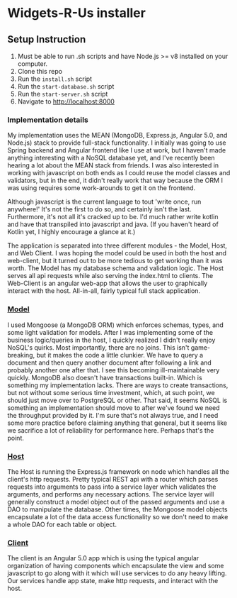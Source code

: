 # Widgets-R-Us installer

## Setup Instruction
1. Must be able to run .sh scripts and have Node.js >= v8 installed on your computer.
2. Clone this repo
3. Run the `install.sh` script
4. Run the `start-database.sh` script
5. Run the `start-server.sh` script
6. Navigate to [http://localhost:8000](http://localhost:8000)

### Implementation details
My implementation uses the MEAN (MongoDB, Express.js, Angular 5.0, and Node.js) stack to provide full-stack functionality.
I initially was going to use Spring backend and Angular frontend like I use at work, but I haven't made anything interesting
with a NoSQL database yet, and I've recently been hearing a lot about the MEAN stack from friends. I was also interested
in working with javascript on both ends as I could reuse the model classes and validators, but in the end, it didn't
really work that way because the ORM I was using requires some work-arounds to get it on the frontend.

Although javascript is the current language to tout 'write once, run anywhere!' It's not the first to do so, and 
certainly isn't the last. Furthermore, it's not all it's cracked up to be. I'd much rather write kotlin and have 
that transpiled into javascript and java. (If you haven't heard of Kotlin yet, I highly encourage a glance at it.)

The application is separated into three different modules - the Model, Host, and Web Client. I was hoping the model
could be used in both the host and web-client, but it turned out to be more tedious to get working than it was worth.
The Model has my database schema and validation logic. The Host serves all api requests while also serving the
index.html to clients. The Web-Client is an angular web-app that allows the user to graphically interact with
the host. All-in-all, fairly typical full stack application.

### [Model](https://github.com/widgets-r-us/model)
I used Mongoose (a MongoDB ORM) which enforces schemas, types, and some light validation for models. After I was
implementing some of the business logic/queries in the host, I quickly realized I didn't really enjoy NoSQL's quirks.
Most importantly, there are no joins. This isn't game-breaking, but it makes the code a little clunkier. We have to
query a document and then query another document after following a link and probably another one after that. I see
this becoming ill-maintainable very quickly. MongoDB also doesn't have transactions built-in. Which is something
my implementation lacks. There are ways to create transactions, but not without some serious time investment, which,
at such point, we should just move over to PostgreSQL or other. That said, it seems NoSQL is something an 
implementation should move to after we've found we need the throughput provided by it. I'm sure that's not always
true, and I need some more practice before claiming anything that general, but it seems like we sacrifice a lot of 
reliability for performance here. Perhaps that's the point.

### [Host](https://github.com/widgets-r-us/host)
The Host is running the Express.js framework on node which handles all the client's http requests. Pretty typical
REST api with a router which parses requests into arguments to pass into a service layer which validates the arguments,
and performs any necessary actions. The service layer will generally construct a model object out of the passed arguments
and use a DAO to manipulate the database. Other times, the Mongoose model objects encapsulate
a lot of the data access functionality so we don't need to make a whole DAO for each table or object.

### [Client](https://github.com/widgets-r-us/web-client)
The client is an Angular 5.0 app which is using the typical angular organization of having components which 
encapsulate the view and some javascript to go along with it which will use services to do any heavy lifting.
Our services handle app state, make http requests, and interact with the host.
